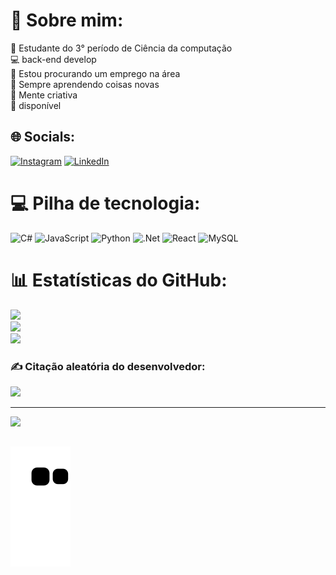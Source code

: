 # 💫 Sobre mim:
🔭 Estudante do 3° período de Ciência da computação <br>💻 back-end develop <br>👯 Estou procurando um emprego na área  <br>🤝 Sempre aprendendo coisas novas<br>🌱 Mente criativa<br>💬 disponível 


## 🌐 Socials:
[![Instagram](https://img.shields.io/badge/Instagram-%23E4405F.svg?logo=Instagram&logoColor=white)](https://instagram.com/marco_m3l0) [![LinkedIn](https://img.shields.io/badge/LinkedIn-%230077B5.svg?logo=linkedin&logoColor=white)](https://linkedin.com/in/marco-melo-397b44236/) 

# 💻 Pilha de tecnologia:
![C#](https://img.shields.io/badge/c%23-%23239120.svg?style=for-the-badge&logo=c-sharp&logoColor=white) ![JavaScript](https://img.shields.io/badge/javascript-%23323330.svg?style=for-the-badge&logo=javascript&logoColor=%23F7DF1E) ![Python](https://img.shields.io/badge/python-3670A0?style=for-the-badge&logo=python&logoColor=ffdd54) ![.Net](https://img.shields.io/badge/.NET-5C2D91?style=for-the-badge&logo=.net&logoColor=white) ![React](https://img.shields.io/badge/react-%2320232a.svg?style=for-the-badge&logo=react&logoColor=%2361DAFB) ![MySQL](https://img.shields.io/badge/mysql-%2300f.svg?style=for-the-badge&logo=mysql&logoColor=white)
# 📊 Estatísticas do GitHub:
![](https://github-readme-stats.vercel.app/api?username=MarcoM3l0&theme=kacho_ga&hide_border=false&include_all_commits=true&count_private=true)<br/>
![](https://github-readme-streak-stats.herokuapp.com/?user=MarcoM3l0&theme=kacho_ga&hide_border=false)<br/>
![](https://github-readme-stats.vercel.app/api/top-langs/?username=MarcoM3l0&theme=kacho_ga&hide_border=false&include_all_commits=true&count_private=true&layout=compact)

### ✍️ Citação aleatória do desenvolvedor:
![](https://quotes-github-readme.vercel.app/api?type=horizontal&theme=radical)

---
[![](https://visitcount.itsvg.in/api?id=MarcoM3l0&icon=5&color=0)](https://visitcount.itsvg.in)

<!-- Proudly created with GPRM ( https://gprm.itsvg.in ) -->

  ##
 
<div> 
  
   ![Snake animation](https://github.com/MarcoM3l0/MarcoM3l0/blob/output/github-contribution-grid-snake.svg)
  
</div>


